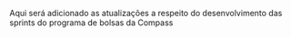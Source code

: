 Aqui será adicionado as atualizações a respeito do desenvolvimento das sprints do programa de bolsas da Compass